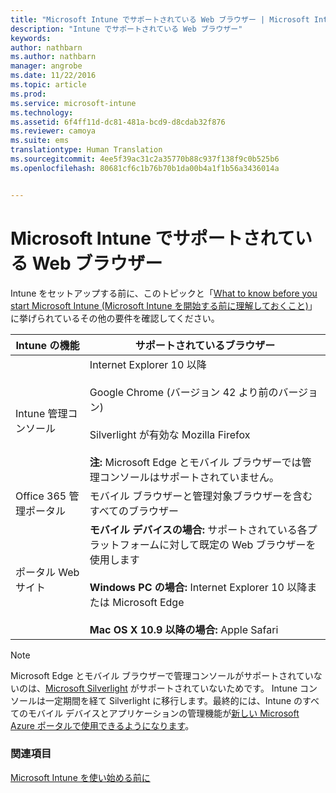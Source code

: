 ```yaml
---
title: "Microsoft Intune でサポートされている Web ブラウザー | Microsoft Intune"
description: "Intune でサポートされている Web ブラウザー"
keywords: 
author: nathbarn
ms.author: nathbarn
manager: angrobe
ms.date: 11/22/2016
ms.topic: article
ms.prod: 
ms.service: microsoft-intune
ms.technology: 
ms.assetid: 6f4ff11d-dc81-481a-bcd9-d8cdab32f876
ms.reviewer: camoya
ms.suite: ems
translationtype: Human Translation
ms.sourcegitcommit: 4ee5f39ac31c2a35770b88c937f138f9c0b525b6
ms.openlocfilehash: 80681cf6c1b76b70b1da00b4a1f1b56a3436014a


---
```


# <a name="microsoft-intune-supported-web-browsers"></a>Microsoft Intune でサポートされている Web ブラウザー

Intune をセットアップする前に、このトピックと「[What to know before you start Microsoft Intune (Microsoft Intune を開始する前に理解しておくこと)](what-to-know-before-you-start-microsoft-intune.md)」に挙げられているその他の要件を確認してください。

|Intune の機能 |サポートされているブラウザー|
|---------|---------|
|Intune 管理コンソール     |  Internet Explorer 10 以降<br /><br />Google Chrome (バージョン 42 より前のバージョン)<br /><br />Silverlight が有効な Mozilla Firefox<br /><br />**注:** Microsoft Edge とモバイル ブラウザーでは管理コンソールはサポートされていません。                      
|Office 365 管理ポータル     |モバイル ブラウザーと管理対象ブラウザーを含むすべてのブラウザー  |
|ポータル Web サイト     |**モバイル デバイスの場合:** サポートされている各プラットフォームに対して既定の Web ブラウザーを使用します   <br /><br />**Windows PC の場合:** Internet Explorer 10 以降または Microsoft Edge<br /><br />**Mac OS X 10.9 以降の場合:** Apple Safari    |

> [!Note]
> Microsoft Edge とモバイル ブラウザーで管理コンソールがサポートされていないのは、[Microsoft Silverlight](https://msdn.microsoft.com/en-us/library/cc838158(v=vs.95).aspx) がサポートされていないためです。 Intune コンソールは一定期間を経て Silverlight に移行します。最終的には、Intune のすべてのモバイル デバイスとアプリケーションの管理機能が[新しい Microsoft Azure ポータルで使用できるようになります](https://blogs.technet.microsoft.com/enterprisemobility/2015/11/17/enhancing-managed-mobile-productivity/)。

### <a name="see-also"></a>関連項目
[Microsoft Intune を使い始める前に](what-to-know-before-you-start-microsoft-intune.md)



<!--HONumber=Nov16_HO4-->



